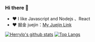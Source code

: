 ### Hi there 👋

<!--
**HerryLo/Herrylo** is a ✨ _special_ ✨ repository because its `README.md` (this file) appears on your GitHub profile.

Here are some ideas to get you started:

- 🔭 I’m currently working on ...
- 🌱 I’m currently learning ...
- 👯 I’m looking to collaborate on ...
- 🤔 I’m looking for help with ...
- 💬 Ask me about ...
- 📫 How to reach me: ...
- 😄 Pronouns: ...
- ⚡ Fun fact: ...
-->

- ❤️ I like Javascript and Nodejs 、React
- ❤️ 掘金 juejin：[My Juejin Link](https://juejin.cn/user/430664289365608)

[![Herrylo's github stats](https://github-readme-stats.vercel.app/api?username=Herrylo)](https://github.com/anuraghazra/github-readme-stats)  [![Top Langs](https://github-readme-stats.vercel.app/api/top-langs/?username=Herrylo&layout=compact)](https://github.com/anuraghazra/github-readme-stats)


